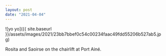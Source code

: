 ```yaml
---
layout: post
date: "2021-04-04"
---
```


![yo yo]({{ site.baseurl }}/assets/images/2021/23bb7bbef0c54c00234faac49fdd55206b527ab5.jpg)

Rosita and Saoirse on the chairlift at Port Ainé.
